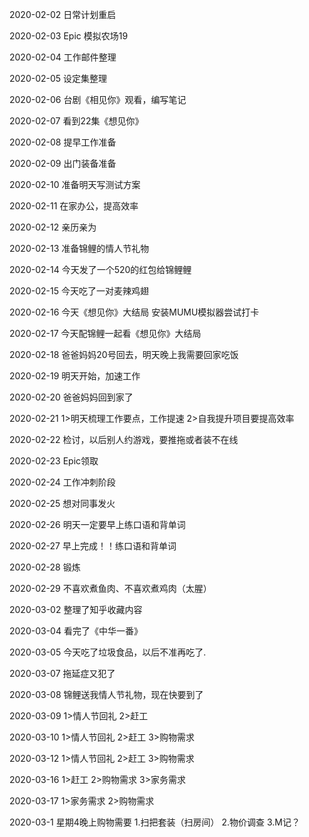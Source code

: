 2020-02-02
日常计划重启

2020-02-03
Epic 模拟农场19

2020-02-04
工作邮件整理

2020-02-05
设定集整理

2020-02-06
台剧《相见你》观看，编写笔记

2020-02-07
看到22集《想见你》

2020-02-08
提早工作准备

2020-02-09
出门装备准备

2020-02-10
准备明天写测试方案

2020-02-11
在家办公，提高效率

2020-02-12
亲历亲为

2020-02-13
准备锦鲤的情人节礼物

2020-02-14
今天发了一个520的红包给锦鲤鲤

2020-02-15
今天吃了一对麦辣鸡翅

2020-02-16
今天《想见你》大结局
安装MUMU模拟器尝试打卡

2020-02-17
今天配锦鲤一起看《想见你》大结局

2020-02-18
爸爸妈妈20号回去，明天晚上我需要回家吃饭

2020-02-19
明天开始，加速工作

2020-02-20
爸爸妈妈回到家了

2020-02-21
1>明天梳理工作要点，工作提速
2>自我提升项目要提高效率

2020-02-22
检讨，以后别人约游戏，要推拖或者装不在线

2020-02-23
Epic领取

2020-02-24
工作冲刺阶段

2020-02-25
想对同事发火

2020-02-26
明天一定要早上练口语和背单词

2020-02-27
早上完成！！练口语和背单词

2020-02-28
锻炼

2020-02-29
不喜欢煮鱼肉、不喜欢煮鸡肉（太腥）

2020-03-02
整理了知乎收藏内容

2020-03-04
看完了《中华一番》

2020-03-05
今天吃了垃圾食品，以后不准再吃了.

2020-03-07
拖延症又犯了

2020-03-08
锦鲤送我情人节礼物，现在快要到了

2020-03-09
1>情人节回礼
2>赶工

2020-03-10
1>情人节回礼
2>赶工
3>购物需求

2020-03-12
1>情人节回礼
2>赶工
3>购物需求

2020-03-16
1>赶工
2>购物需求
3>家务需求

2020-03-17
1>家务需求
2>购物需求

2020-03-1
星期4晚上购物需要
1.扫把套装（扫房间）
2.物价调查
3.M记？
